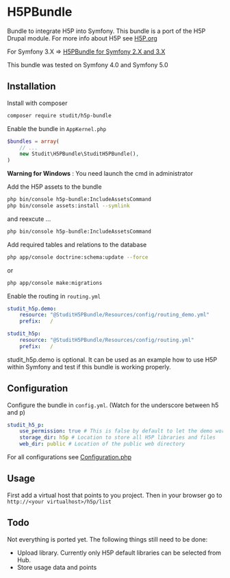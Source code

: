 # H5PBundle
Bundle to integrate H5P into Symfony. This bundle is a port of the H5P Drupal module. For more info about H5P see [H5P.org](https://h5p.org)

For Symfony 3.X => [H5PBundle for Symfony 2.X and 3.X](https://github.com/studit/h5p-bundle/tree/193db01f03584a131b011e7ab8ed9973b1496b6d)

This bundle was tested on Symfony 4.0 and Symfony 5.0

Installation
------------

Install with composer
``` bash
composer require studit/h5p-bundle
```

Enable the bundle in `AppKernel.php`
``` php
$bundles = array(
    // ...
    new Studit\H5PBundle\StuditH5PBundle(),
)
```
**Warning for Windows** : You need launch the cmd in administrator

Add the H5P assets to the bundle
``` bash
php bin/console h5p-bundle:IncludeAssetsCommand
php bin/console assets:install --symlink
```
and reexcute ...
```bash
php bin/console h5p-bundle:IncludeAssetsCommand
```
  

Add required tables and relations to the database
``` bash
php app/console doctrine:schema:update --force 
```
or 
````bash
php app/console make:migrations
````

Enable the routing in `routing.yml`
``` yaml
studit_h5p.demo:
    resource: "@StuditH5PBundle/Resources/config/routing_demo.yml"
    prefix:   /

studit_h5p:
    resource: "@StuditH5PBundle/Resources/config/routing.yml"
    prefix:   /
```

studit_h5p.demo is optional. It can be used as an example how to use H5P within Symfony and test if this bundle is working properly.

Configuration
-------------

Configure the bundle in `config.yml`. (Watch for the underscore between h5 and p)
``` yml
studit_h5_p:
    use_permission: true # This is false by default to let the demo work out of the box.
    storage_dir: h5p # Location to store all H5P libraries and files
    web_dir: public # Location of the public web directory
```
For all configurations see [Configuration.php](DependencyInjection/Configuration.php)

Usage
-------------

First add a virtual host that points to you project. Then in your browser go to `http://<your virtualhost>/h5p/list`

Todo
-------------

Not everything is ported yet. The following things still need to be done:
* Upload library. Currently only H5P default libraries can be selected from Hub.
* Store usage data and points
